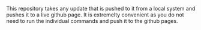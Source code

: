 This repository takes any update that is pushed to it from a local system and pushes it to a live github page. It is extremelty convenient as you do not need to run the individual commands and push it to the github pages. 
